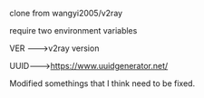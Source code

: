 clone from wangyi2005/v2ray 

require two environment variables

VER --->v2ray version

UUID--->https://www.uuidgenerator.net/

Modified somethings that I think need to be fixed.




